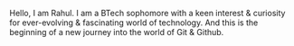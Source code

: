 Hello, I am Rahul. I am a BTech sophomore with a keen interest & curiosity for ever-evolving & fascinating world of technology.
And this is the beginning of a new journey into the world of Git & Github. 